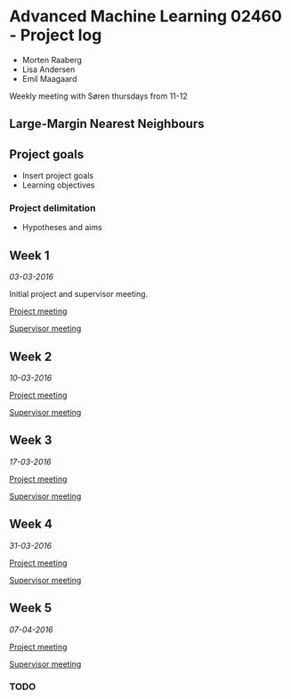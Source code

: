 # Advanced Machine Learning 02460 - Project log 

- Morten Raaberg
- Lisa Andersen
- Emil Maagaard

Weekly meeting with Søren thursdays from 11-12

## Large-Margin Nearest Neighbours

## Project goals
- Insert project goals
- Learning objectives


### Project delimitation
- Hypotheses and aims

## Week 1 
*03-03-2016*

Initial project and supervisor meeting. 

[Project meeting ](/project-meetings/pm-w1.md)

[Supervisor meeting ](/supervisor-meetings/sm-w1.md)



## Week 2
*10-03-2016*

[Project meeting ](/project-meetings/pm-w2.md)

[Supervisor meeting ](/supervisor-meetings/sm-w2.md)



## Week 3
*17-03-2016*

[Project meeting ](/project-meetings/pm-w3.md)

[Supervisor meeting ](/supervisor-meetings/sm-w3.md)



## Week 4
*31-03-2016*

[Project meeting ](/project-meetings/pm-w4.md)

[Supervisor meeting ](/supervisor-meetings/sm-w4.md)


## Week 5
*07-04-2016*

[Project meeting ](/project-meetings/pm-w5.md)

[Supervisor meeting ](/supervisor-meetings/sm-w5.md)

### TODO

